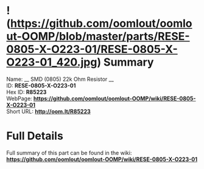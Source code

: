 
!(https://github.com/oomlout/oomlout-OOMP/blob/master/parts/RESE-0805-X-O223-01/RESE-0805-X-O223-01_420.jpg)
Summary
=================
  
Name: __ SMD (0805) 22k Ohm Resistor __    
ID: __RESE-0805-X-O223-01__   
Hex ID: __R85223__   
WebPage: __https://github.com/oomlout/oomlout-OOMP/wiki/RESE-0805-X-O223-01__   
Short URL: __http://oom.lt/R85223__   

Full Details
==========================
Full summary of this part can be found in the wiki:   
__https://github.com/oomlout/oomlout-OOMP/wiki/RESE-0805-X-O223-01__    

